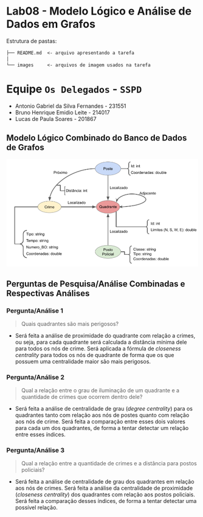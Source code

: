 # Lab08 - Modelo Lógico e Análise de Dados em Grafos

Estrutura de pastas:

~~~
├── README.md  <- arquivo apresentando a tarefa
│
└── images     <- arquivos de imagem usados na tarefa
~~~

# Equipe `Os Delegados` - `SSPD`
* Antonio Gabriel da Silva Fernandes - 231551
* Bruno Henrique Emidio Leite - 214017
* Lucas de Paula Soares - 201867

## Modelo Lógico Combinado do Banco de Dados de Grafos
![Modelo Lógico de Grafos](images/modelo-logico-grafos.png)

## Perguntas de Pesquisa/Análise Combinadas e Respectivas Análises

### Pergunta/Análise 1
> Quais quadrantes são mais perigosos? 

* Será feita a análise de proximidade do quadrante com relação a crimes, ou seja, para cada quadrante será calculada a distância mínima dele para todos os nós de crime. Será aplicada a fórmula de *closeness centrality* para todos os nós de quadrante de forma que os que possuem uma centralidade maior são mais perigosos.

### Pergunta/Análise 2
> Qual a relação entre o grau de iluminação de um  quadrante e a quantidade de crimes que ocorrem dentro dele?

 * Será feita a análise de centralidade de grau (*degree centrality*) para os quadrantes tanto com relação aos nós de postes quanto com relação aos nós de crime. Será feita a comparação entre esses dois valores para cada um dos quadrantes, de forma a tentar detectar um relação entre esses índices.

### Pergunta/Análise 3
> Qual a relação entre a quantidade de crimes e a distância para postos policiais?

* Será feita a análise de centralidade de grau dos quadrantes em relação aos nós de crimes. Será feita a análise da centralidade de proximidade (*closeness centrality*) dos quadrantes com relação aos postos policiais. Será feita a comparação desses índices, de forma a tentar detectar uma possível relação.
